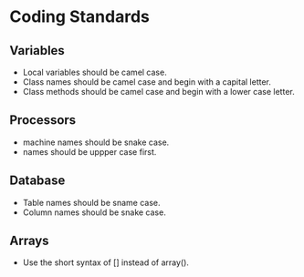 Coding Standards
================

Variables
---------

* Local variables should be camel case.
* Class names should be camel case and begin with a capital letter.
* Class methods should be camel case and begin with a lower case letter.

Processors
----------

* machine names should be snake case.
* names should be uppper case first.

Database
--------

* Table names should be sname case.
* Column names should be snake case.

Arrays
------

* Use the short syntax of [] instead of array().
